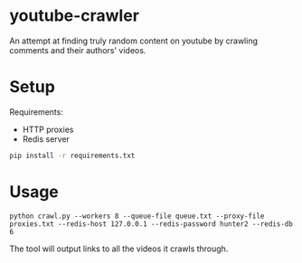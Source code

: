 # youtube-crawler
 
An attempt at finding truly random content on youtube by crawling comments and their authors' videos.

# Setup
Requirements:
* HTTP proxies
* Redis server

```bash
pip install -r requirements.txt
```


# Usage
```
python crawl.py --workers 8 --queue-file queue.txt --proxy-file proxies.txt --redis-host 127.0.0.1 --redis-password hunter2 --redis-db 6
```

The tool will output links to all the videos it crawls through.
